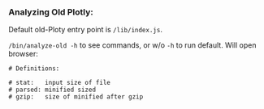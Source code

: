 ### Analyzing Old Plotly:

Default old-Ploty entry point is `/lib/index.js`.

`/bin/analyze-old -h` to see commands, or w/o `-h` to run default. Will open browser:


```
# Definitions:

# stat:   input size of file
# parsed: minified sized
# gzip:   size of minified after gzip
```

